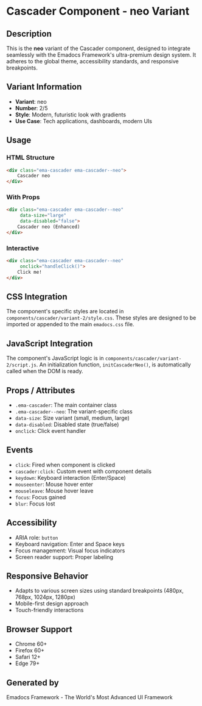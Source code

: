 # Cascader Component - neo Variant

## Description
This is the **neo** variant of the Cascader component, designed to integrate seamlessly with the Emadocs Framework's ultra-premium design system. It adheres to the global theme, accessibility standards, and responsive breakpoints.

## Variant Information
- **Variant**: neo
- **Number**: 2/5
- **Style**: Modern, futuristic look with gradients
- **Use Case**: Tech applications, dashboards, modern UIs

## Usage

### HTML Structure
```html
<div class="ema-cascader ema-cascader--neo">
    Cascader neo
</div>
```

### With Props
```html
<div class="ema-cascader ema-cascader--neo" 
     data-size="large" 
     data-disabled="false">
    Cascader neo (Enhanced)
</div>
```

### Interactive
```html
<div class="ema-cascader ema-cascader--neo" 
     onclick="handleClick()">
    Click me!
</div>
```

## CSS Integration
The component's specific styles are located in `components/cascader/variant-2/style.css`. These styles are designed to be imported or appended to the main `emadocs.css` file.

## JavaScript Integration
The component's JavaScript logic is in `components/cascader/variant-2/script.js`. An initialization function, `initCascaderNeo()`, is automatically called when the DOM is ready.

## Props / Attributes
- `.ema-cascader`: The main container class
- `.ema-cascader--neo`: The variant-specific class
- `data-size`: Size variant (small, medium, large)
- `data-disabled`: Disabled state (true/false)
- `onclick`: Click event handler

## Events
- `click`: Fired when component is clicked
- `cascader:click`: Custom event with component details
- `keydown`: Keyboard interaction (Enter/Space)
- `mouseenter`: Mouse hover enter
- `mouseleave`: Mouse hover leave
- `focus`: Focus gained
- `blur`: Focus lost

## Accessibility
- ARIA role: `button`
- Keyboard navigation: Enter and Space keys
- Focus management: Visual focus indicators
- Screen reader support: Proper labeling

## Responsive Behavior
- Adapts to various screen sizes using standard breakpoints (480px, 768px, 1024px, 1280px)
- Mobile-first design approach
- Touch-friendly interactions

## Browser Support
- Chrome 60+
- Firefox 60+
- Safari 12+
- Edge 79+

## Generated by
Emadocs Framework - The World's Most Advanced UI Framework
